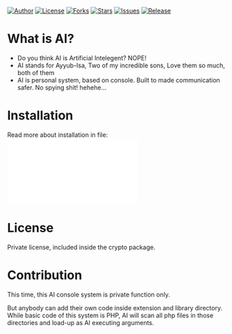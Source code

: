 
[![Author](https://img.shields.io/badge/author-9r3i-lightgrey.svg)](https://github.com/9r3i)
[![License](https://img.shields.io/badge/license-Private_License-green.svg)](https://github.com/9r3i/ai/blob/master/license.txt)
[![Forks](https://img.shields.io/github/forks/9r3i/ai.svg)](https://github.com/9r3i/ai/network)
[![Stars](https://img.shields.io/github/stars/9r3i/ai.svg)](https://github.com/9r3i/ai/stargazers)
[![Issues](https://img.shields.io/github/issues/9r3i/ai.svg)](https://github.com/9r3i/ai/issues)
[![Release](https://img.shields.io/github/release/9r3i/ai.svg)](https://github.com/9r3i/ai/releases)


# What is AI?
- Do you think AI is Artificial Intelegent? NOPE!
- AI stands for Ayyub-Isa, Two of my incredible sons, Love them so much, both of them
- AI is personal system, based on console. Built to made communication safer. No spying shit! hehehe...

# Installation
Read more about installation in file:
[![how-to-install-ai.txt](how-to-install-ai.txt)](https://github.com/9r3i/ai/blob/master/how-to-install-ai.txt)

# License
Private license, included inside the crypto package.

# Contribution
This time, this AI console system is private function only.

But anybody can add their own code inside extension and library directory. While basic code of this system is PHP, AI will scan all php files in those directories and load-up as AI executing arguments.


